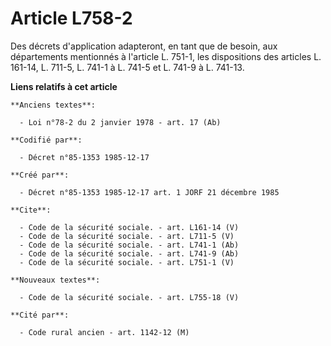 # Article L758-2

Des décrets d'application adapteront, en tant que de besoin, aux départements mentionnés à l'article L. 751-1, les
dispositions des articles L. 161-14, L. 711-5, L. 741-1 à L. 741-5 et L. 741-9 à L. 741-13.

**Liens relatifs à cet article**

	**Anciens textes**:

	  - Loi n°78-2 du 2 janvier 1978 - art. 17 (Ab)

	**Codifié par**:

	  - Décret n°85-1353 1985-12-17

	**Créé par**:

	  - Décret n°85-1353 1985-12-17 art. 1 JORF 21 décembre 1985

	**Cite**:

	  - Code de la sécurité sociale. - art. L161-14 (V)
	  - Code de la sécurité sociale. - art. L711-5 (V)
	  - Code de la sécurité sociale. - art. L741-1 (Ab)
	  - Code de la sécurité sociale. - art. L741-9 (Ab)
	  - Code de la sécurité sociale. - art. L751-1 (V)

	**Nouveaux textes**:

	  - Code de la sécurité sociale. - art. L755-18 (V)

	**Cité par**:

	  - Code rural ancien - art. 1142-12 (M)
